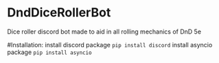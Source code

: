 # DndDiceRollerBot
Dice roller discord bot made to aid in all rolling mechanics of DnD 5e

#Installation:
install discord package
```pip install discord```
install asyncio package
```pip install asyncio```
